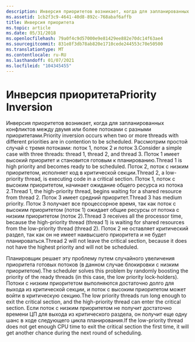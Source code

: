 ```yaml
---
description: Инверсия приоритетов возникает, когда для запланированных конфликтов между двумя или более потоками с разными приоритетами.
ms.assetid: 1cb2f3c9-4641-40d8-892c-768abaf6affb
title: Инверсия приоритета
ms.topic: article
ms.date: 05/31/2018
ms.openlocfilehash: 79a0f4c9d57000e9e81429ee882e70dc14f63ae4
ms.sourcegitcommit: 831e8f3db78ab820e1710cede244553c70e50500
ms.translationtype: MT
ms.contentlocale: ru-RU
ms.lasthandoff: 01/07/2021
ms.locfileid: "104345455"
---
```

# <a name="priority-inversion"></a><span data-ttu-id="6f9ee-103">Инверсия приоритета</span><span class="sxs-lookup"><span data-stu-id="6f9ee-103">Priority Inversion</span></span>

<span data-ttu-id="6f9ee-104">Инверсия приоритетов возникает, когда для запланированных конфликтов между двумя или более потоками с разными приоритетами.</span><span class="sxs-lookup"><span data-stu-id="6f9ee-104">Priority inversion occurs when two or more threads with different priorities are in contention to be scheduled.</span></span> <span data-ttu-id="6f9ee-105">Рассмотрим простой случай с тремя потоками: поток 1, поток 2 и поток 3.</span><span class="sxs-lookup"><span data-stu-id="6f9ee-105">Consider a simple case with three threads: thread 1, thread 2, and thread 3.</span></span> <span data-ttu-id="6f9ee-106">Поток 1 имеет высокий приоритет и становится готовым к планированию.</span><span class="sxs-lookup"><span data-stu-id="6f9ee-106">Thread 1 is high priority and becomes ready to be scheduled.</span></span> <span data-ttu-id="6f9ee-107">Поток 2, поток с низким приоритетом, исполняет код в критической секции.</span><span class="sxs-lookup"><span data-stu-id="6f9ee-107">Thread 2, a low-priority thread, is executing code in a critical section.</span></span> <span data-ttu-id="6f9ee-108">Поток 1, поток с высоким приоритетом, начинает ожидание общего ресурса из потока 2.</span><span class="sxs-lookup"><span data-stu-id="6f9ee-108">Thread 1, the high-priority thread, begins waiting for a shared resource from thread 2.</span></span> <span data-ttu-id="6f9ee-109">Поток 3 имеет средний приоритет.</span><span class="sxs-lookup"><span data-stu-id="6f9ee-109">Thread 3 has medium priority.</span></span> <span data-ttu-id="6f9ee-110">Поток 3 получает все процессорное время, так как поток с высоким приоритетом (поток 1) ожидает общие ресурсы от потока с низким приоритетом (поток 2).</span><span class="sxs-lookup"><span data-stu-id="6f9ee-110">Thread 3 receives all the processor time, because the high-priority thread (thread 1) is waiting for shared resources from the low-priority thread (thread 2).</span></span> <span data-ttu-id="6f9ee-111">Поток 2 не оставляет критический раздел, так как он не имеет наивысшего приоритета и не будет планироваться.</span><span class="sxs-lookup"><span data-stu-id="6f9ee-111">Thread 2 will not leave the critical section, because it does not have the highest priority and will not be scheduled.</span></span>

<span data-ttu-id="6f9ee-112">Планировщик решает эту проблему путем случайного увеличения приоритета готовых потоков (в данном случае блокировки с низким приоритетом).</span><span class="sxs-lookup"><span data-stu-id="6f9ee-112">The scheduler solves this problem by randomly boosting the priority of the ready threads (in this case, the low priority lock-holders).</span></span> <span data-ttu-id="6f9ee-113">Потоки с низким приоритетом выполняются достаточно долго для выхода из критической секции, и поток с высоким приоритетом может войти в критическую секцию.</span><span class="sxs-lookup"><span data-stu-id="6f9ee-113">The low priority threads run long enough to exit the critical section, and the high-priority thread can enter the critical section.</span></span> <span data-ttu-id="6f9ee-114">Если поток с низким приоритетом не получит достаточно времени ЦП для выхода из критического раздела, он получит еще одну шанс в ходе следующего цикла планирования.</span><span class="sxs-lookup"><span data-stu-id="6f9ee-114">If the low-priority thread does not get enough CPU time to exit the critical section the first time, it will get another chance during the next round of scheduling.</span></span>

 

 



